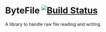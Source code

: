 # ByteFile [![Build Status](https://travis-ci.org/Ryozuki/ByteFile.svg?branch=master)](https://travis-ci.org/Ryozuki/ByteFile)
A library to handle raw file reading and writing.
